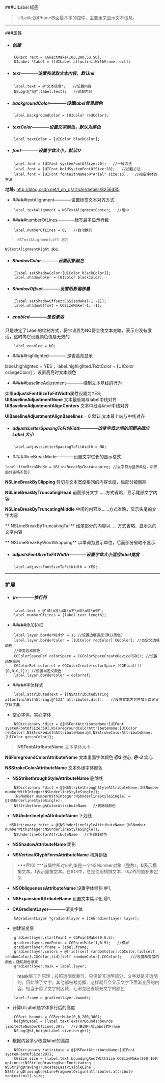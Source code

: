 ###UILabel 标签
>UILable是iPhone界面最基本的控件，主要用来显示文本信息。

***
###属性
- ##### 创建

```
    CGRect rect = CGRectMake(100,200,50,50);
    UILabel *label = [[UILabel alloc]initWithFrame:rect];
```
- ##### text————设置和读取文本内容，默认nil
```
    label.text = @"文本信息";   //设置内容
    NSLog(@"%@",label.text);   //读取内容
```

- ##### backgroundColor————设置label背景颜色
```
    label.backgroundColor = [UIColor redColor];
```
- ##### textColor————设置文字颜色，默认为黑色
```
    label.textColor = [UIColor blackColor];
```
- ##### font————设置字体大小，默认17
```
    label.font = [UIFont systemFontOfSize:20];   //一般方法
    label.font = [UIFont boldSystemFontOfSize:20];   //加粗方法
    label.font = [UIFont fontWithName:@"Arial" size:16];   //指定字体的方法
```
**地址:**
http://blog.csdn.net/l_ch_g/article/details/8256485

- #####textAlignment————设置标签文本对齐方式
```
    label.textAlignment = NSTextAlignmentCenter;   //居中
```

- #####numberOfLines————标签最多显示行数
```
    label.numberOfLines = 0;   //自动换行
```
>     NSTextAlignmentLeft 居左
>
    NSTextAlignmentRight 居右

- ##### ShadowColor————设置阴影颜色
```
    [label setShadowColor:[UIColor blackColor]];
    label.shadowColor = [UIColor blackColor];
```

- ##### ShadowOffset————设置阴影偏移量
```
    [label setShadowOffset:CGSizeMake(-1,-1)];
    label.shadowOffset = CGSizeMake(-1, -1);
```

- ##### enabled————是否激活
> 只是决定了Label的绘制方式，将它设置为NO将会使文本变暗，表示它没有激活，这时向它设置颜色值是无效的

```
    label.enabled = NO;
```

- #####highlighted———— 是否高亮显示
label.highlighted = YES；label.highlighted.TextColor = [UIColor orangeColor]；   设置高亮时文本颜色

- #####baselineAdjustment————控制文本基线的行为
> 如果**adjustsFontSizeToFitWidth**属性设置为YES;
**UIBaselineAdjustmentNone**   文本最低端与label中线对齐
**UIBaselineAdjustmentAlignCenters**   文本中线与label中线对齐
> 
**UIBaselineAdjustmentAlignBaselines** = 0   默认,文本最上端与中线对齐

- ##### adjustsLetterSpacingToFitWidth————改变字母之间的间距来适应Label 大小
```
    label.adjustsLetterSpacingToFitWidth = NO;
```

- #####lineBreakMode————设置文字过长的显示格式
```
label.lineBreakMode = NSLineBreakByCharWrapping; //以字符为显示单位，后面部分省略不显示
```
> 
**NSLineBreakByClipping**   剪切与文本宽度相同的内容长度，后部分被删除
> 
**NSLineBreakByTruncatingHead**   前面部分文字……方式省略，显示尾部文字内容
> **NSLineBreakByTruncatingMiddle**   中间的内容以……方式省略，显示头尾的文字内容
> 
**NSLineBreakByTruncatingTail**   结尾部分的内容以……方式省略，显示头的文字内容
> 
**NSLineBreakByWordWrapping**   以单词为显示单位，后面部分省略不显示

- ##### adjustsFontSizeToFitWidth————设置字体大小适应label宽度
```
    label.adjustsFontSizeToFitWidth = YES;
```

***
### 扩展
- ##### \n————换行符
```
    label.text = @"请\n竖\n直\n方\n向\n排\n列";
    label.numberOfLines = [label.text length];
```

- #####添加边框
```
    label.layer.borderWidth = 1; //设置边框宽度(默认黑色)
    label.layer.borderColor = [[UIColor redColor] CGColor]; //自定义边框颜色
    //改变边框颜色：
    CGColorSpaceRef colorSpace = CGColorSpaceCreateDeviceRGB(); //设置颜色空间
    CGColorRef colorref = CGColorCreate(colorSpace,(CGFloat[]){0,0,0,1}); //设置自定义颜色
    label.layer.borderColor = colorref;
```

- #####字体样式
```
    label.attributedText = [[NSAttributedString alloc]initWithString:@"123" attributes:dict];   //设置文本内容并加入自定义字体字典
```
 - 空心字体，实心字体
```
    NSDictionary *dict = @{NSFontAttributeName:[UIFont systemFontOfSize:50],NSForegroundColorAttributeName:[UIColor redColor],NSStrokeWidthAttributeName:@3,NSStrokeColorAttributeName:[UIColor greenColor]};
```
> **NSFontAttributeName** 文本字体大小
> 
**NSForegroundColorAttributeName** 文本里面字体颜色 ***@3*** 空心, ***@-3*** 实心
> 
**NSStrokeColorAttributeName** 文本外缘字体颜色 
 - **NSStrikethroughStyleAttributeName**   删除线
```
    NSDictionary *dict = @{NSStrikethroughStyleAttributeName:[NSNumber numberWithInteger:NSUnderlineStyleSingle]};
    [NSNumber numberWithInteger:NSUnderlineStyleSingle] = @(NSUnderlineStyleSingle);
    NSStrikethroughColorAttributeName   //删除线颜色
```
 - **NSUnderlinetyleAttributeName**   下划线
```
  NSDictionary *dict = @{NSUnderlineStyleAttributeName:[NSNumber numberWithInteger:NSUnderlineStyleSingle]};
    NSUnderlineColorAttributeName   //下划线颜色
```
 - **NSShadowAttributeName**   阴影

 - **NSVerticalGlyphFormAttributeName**   横屏排版
> ***@(0)***该属性所对应的值是一个NSNumber对象（整数）。**0**表示横排文本。**1**表示竖排文本。在IOS中，总是使用横排文本，0以外的值都未定义
 - **NSObliquenessAttributeName**   设置字体倾斜 @1,
 - **NSExpansionAttributeName**   设置文本扁平化 @1,

- **CAGradientLayer**————渐变字体
```
    CAGradientLayer *gradientlayer = [CAGradientLayer layer];
```
 - 创建渐变层
```
    gradientlayer.startPoint = CGPointMake(0,0.5);
    gradientlayer.endPoint = CGPointMake(1,0.5);   //横屏
    gradientlayer.frame = label.frame;
    gradientlayer.colors = @[(id)[self randomColor].CGColor,(id[self randomColor].CGColor,(id)[self randomColor].CGColor];    ///设置渐变层的颜色，随机颜色渐变
    gradientlayer.mask = label.layer;
```
> **mask**层工作原理：按照透明度裁剪，只保留非透明部分，文字就是非透明的，因此除了文字，其他都被裁剪掉，这样就只会显示文字下面渐变层的内容，相当于留了文字的区域，让渐变层去填充文字的颜色
```
    label.frame = gradientlayer.bounds;
```

- 计算UILabel随字体多行后的高度
```
    CGRect bounds = CGRectMake(0,0,200,300);
    heightLabel = [label textTextForBounds:bounds limitedToNumberOfLines:20];   //计算20行后Label的Frame
    NSLog(@%f,heightLabel.size.height);
```

- 根据内容多少改变label的高度
```
    NSDictionary *attribute = @{NSFontAttributeName:[UIFont systemFontOfSize:20]};
    CGSize size = [label.text boundingRectWithSize:CGSizeMake(200,100) options:(NSStringDrawingUsesFontLeading | NSStringDrawingTruncatesLastVisibleLine | NSStringDrawingUsesLineFragmentOrigin)attributes:attribute context:nil].size;
```